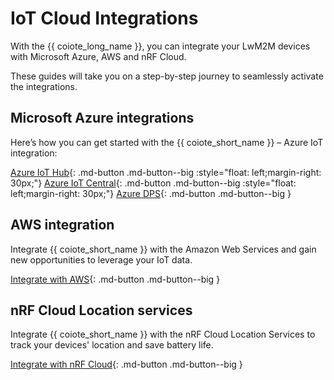# IoT Cloud Integrations

With the {{ coiote_long_name }}, you can integrate your LwM2M devices with Microsoft Azure, AWS and nRF Cloud.

These guides will take you on a step-by-step journey to seamlessly activate the integrations.

## Microsoft Azure integrations

Here’s how you can get started with the {{ coiote_short_name }} – Azure IoT integration:

[Azure IoT Hub](Cloud_integrations/Azure_IoT/Azure_IoT_Hub/Configure_Azure_IoT_Hub_integration.md){: .md-button .md-button--big :style="float: left;margin-right: 30px;"} [Azure IoT Central](Cloud_integrations/Azure_IoT/Azure_IoT_Central/Configure_Azure_IoT_Central_integration.md){: .md-button .md-button--big :style="float: left;margin-right: 30px;"} [Azure DPS](Cloud_integrations/Azure_IoT/Azure_IoT_DPS/Configuring_Azure_IoT_DPS_integration_extension.md){: .md-button .md-button--big }

## AWS integration

Integrate {{ coiote_short_name }} with the Amazon Web Services and gain new opportunities to leverage your IoT data.

[Integrate with AWS](Cloud_integrations/AWS_IoT_Core/Configuring_AWS_integration.md){: .md-button .md-button--big }

## nRF Cloud Location services
Integrate {{ coiote_short_name }} with the nRF Cloud Location Services to track your devices' location and save battery life.

[Integrate with nRF Cloud](Cloud_integrations/nRF_Cloud_Location_services/Configure_nRF_Cloud_integration.md){: .md-button .md-button--big }
